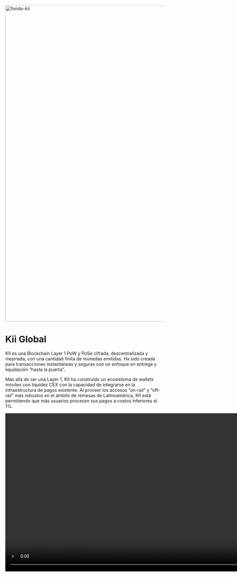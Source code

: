 <img width="1000" alt="fondo-kii" src="https://github.com/KIIGLOBALSAS/KIIGLOBALSAS/assets/131917617/3e85bfb4-e313-431d-a963-37fa4a68886e">

<h1>Kii Global</h1>

<p>KII es una Blockchain Layer 1 PoW y PoSe cifrada, descentralizada y mejorada, con una cantidad finita de monedas emitidas. Ha sido creada para transacciones instantáneas y seguras con un enfoque en entrega y liquidación “hasta la puerta”.

Más allá de ser una Layer 1, KII ha construido un ecosistema de wallets móviles con liquidez CEX con la capacidad de integrarse en la infraestructura de pagos existente. Al proveer los accesos ”on-rail” y “off-rail” más robustos en el ámbito de remesas de Latinoamérica, KII está permitiendo que más usuarios procesen sus pagos a costos inferiores al 1%.</p>



<video width="1000">
  <source src='https://github.com/KIIGLOBALSAS/KIIGLOBALSAS/assets/131917617/d906c374-b4d8-45b6-8ebd-da699474670e'>
<video/>






